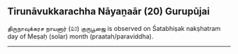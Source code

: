 ## Tirunāvukkarachha Nāyaṉaār (20) Gurupūjai
திருநாவுக்கரச நாயனார் (௨௦) குருபூஜை is observed on Śatabhiṣak nakṣhatram day of Meṣaḥ (solar) month (praatah/paraviddha).



---
